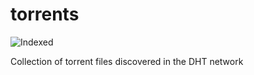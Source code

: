 torrents 
========
![Indexed](https://img.shields.io/badge/indexed-100061-blue)

Collection of torrent files discovered in the DHT network
